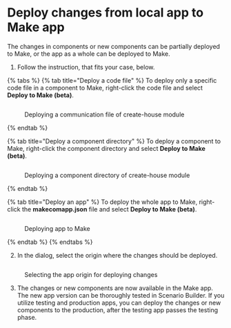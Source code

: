 # Deploy changes from local app to Make app

The changes in components or new components can be partially deployed to Make, or the app as a whole can be deployed to Make.

1. Follow the instruction, that fits your case, below.

{% tabs %}
{% tab title="Deploy a code file" %}
To deploy only a specific code file in a component to Make, right-click the code file and select **Deploy to Make (beta)**.

<figure><img src="../../../.gitbook/assets/Screenshot 2024-05-10 at 14.29.43.png" alt=""><figcaption><p>Deploying a communication file of create-house module</p></figcaption></figure>
{% endtab %}

{% tab title="Deploy a component directory" %}
To deploy a component to Make, right-click the component directory and select **Deploy to Make (beta)**.

<figure><img src="../../../.gitbook/assets/Screenshot 2024-05-10 at 14.33.39.png" alt=""><figcaption><p>Deploying a component directory of create-house module</p></figcaption></figure>
{% endtab %}

{% tab title="Deploy an app" %}
To deploy the whole app to Make, right-click the **makecomapp.json** file and select **Deploy to Make (beta)**.

<figure><img src="../../../.gitbook/assets/Screenshot 2024-05-10 at 14.35.49.png" alt=""><figcaption><p>Deploying app to Make</p></figcaption></figure>
{% endtab %}
{% endtabs %}

2. In the dialog, select the origin where the changes should be deployed.

<figure><img src="../../../.gitbook/assets/Screenshot 2024-05-10 at 15.23.39.png" alt=""><figcaption><p>Selecting the app origin for deploying changes</p></figcaption></figure>

3. The changes or new components are now available in the Make app. The new app version can be thoroughly tested in Scenario Builder. If you utilize testing and production apps, you can deploy the changes or new components to the production, after the testing app passes the testing phase.
